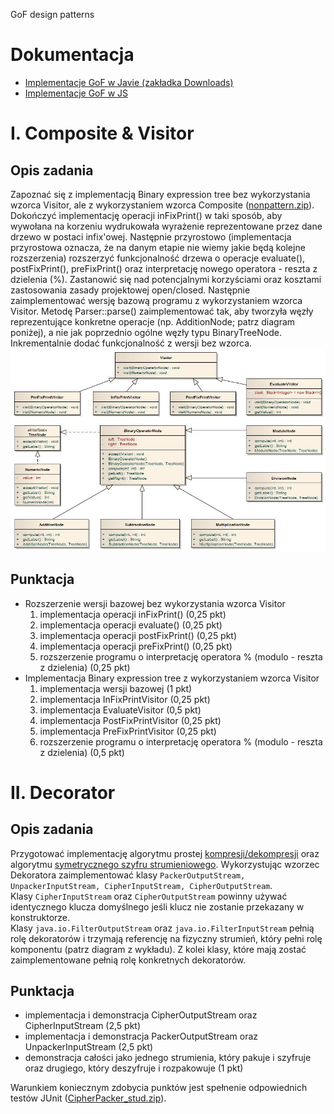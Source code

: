 GoF design patterns 

Dokumentacja
============

*   [Implementacje GoF w Javie (zakładka Downloads)](http://www.informit.com/store/java-design-patterns-a-tutorial-9780201485394
    )
*   [Implementacje GoF w JS](http://addyosmani.com/resources/essentialjsdesignpatterns/book/
    )

I. Composite & Visitor
======================

Opis zadania
------------

Zapoznać się z implementacją Binary expression tree bez wykorzystania wzorca Visitor, ale z wykorzystaniem wzorca Composite ([nonpattern.zip](./nonpattern.zip)). Dokończyć implementację operacji inFixPrint() w taki sposób, aby wywołana na korzeniu wydrukowała wyrażenie reprezentowane przez dane drzewo w postaci infix'owej. Następnie przyrostowo (implementacja przyrostowa oznacza, że na danym etapie nie wiemy jakie będą kolejne rozszerzenia) rozszerzyć funkcjonalność drzewa o operacje evaluate(), postFixPrint(), preFixPrint() oraz interpretację nowego operatora - reszta z dzielenia (%). Zastanowić się nad potencjalnymi korzyściami oraz kosztami zastosowania zasady projektowej open/closed. Następnie zaimplementować wersję bazową programu z wykorzystaniem wzorca Visitor. Metodę Parser::parse() zaimplementować tak, aby tworzyła węzły reprezentujące konkretne operacje (np. AdditionNode; patrz diagram poniżej), a nie jak poprzednio ogólne węzły typu BinaryTreeNode. Inkrementalnie dodać funkcjonalność z wersji bez wzorca.  
![VisitorPattern](./VisitorPattern.jpg)

Punktacja
---------

*   Rozszerzenie wersji bazowej bez wykorzystania wzorca Visitor
    1.  implementacja operacji inFixPrint() (0,25 pkt)
    2.  implementacja operacji evaluate() (0,25 pkt)
    3.  implementacja operacji postFixPrint() (0,25 pkt)
    4.  implementacja operacji preFixPrint() (0,25 pkt)
    5.  rozszerzenie programu o interpretację operatora % (modulo - reszta z dzielenia) (0,25 pkt)
*   Implementacja Binary expression tree z wykorzystaniem wzorca Visitor
    1.  implementacja wersji bazowej (1 pkt)
    2.  implementacja InFixPrintVisitor (0,25 pkt)
    3.  implementacja EvaluateVisitor (0,5 pkt)
    4.  implementacja PostFixPrintVisitor (0,25 pkt)
    5.  implementacja PreFixPrintVisitor (0,25 pkt)
    6.  rozszerzenie programu o interpretację operatora % (modulo - reszta z dzielenia) (0,5 pkt)

II. Decorator
=============

Opis zadania
------------

Przygotować implementację algorytmu prostej [kompresji/dekompresji](http://www.codeproject.com/Articles/223610/A-Simple-String-Compression-Algorithm) oraz algorytmu [symetrycznego szyfru strumieniowego](./cipher.pdf). Wykorzystując wzorzec Dekoratora zaimplementować klasy `PackerOutputStream, UnpackerInputStream, CipherInputStream, CipherOutputStream`.  
Klasy `CipherInputStream` oraz `CipherOutputStream` powinny używać identycznego klucza domyślnego jeśli klucz nie zostanie przekazany w konstruktorze.  
Klasy `java.io.FilterOutputStream` oraz `java.io.FilterInputStream` pełnią rolę dekoratorów i trzymają referencję na fizyczny strumień, który pełni rolę komponentu (patrz diagram z wykładu). Z kolei klasy, które mają zostać zaimplementowane pełnią rolę konkretnych dekoratorów.

Punktacja
---------

*   implementacja i demonstracja CipherOutputStream oraz CipherInputStream (2,5 pkt)
*   implementacja i demonstracja PackerOutputStream oraz UnpackerInputStream (2,5 pkt)
*   demonstracja całości jako jednego strumienia, który pakuje i szyfruje oraz drugiego, który deszyfruje i rozpakowuje (1 pkt)

Warunkiem koniecznym zdobycia punktów jest spełnenie odpowiednich testów JUnit ([CipherPacker\_stud.zip](./CipherPacker_stud.zip)).